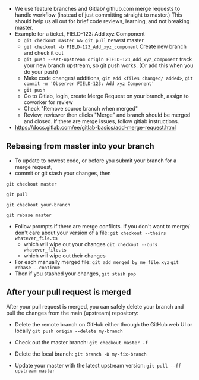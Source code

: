 - We use feature branches and Gitlab/ github.com merge requests to handle workflow (instead of just committing straight to master.) This should help us all out for brief code reviews, learning, and not breaking master.
- Example for a ticket, FIELD-123: Add xyz Component
  - `git checkout master && git pull` newest master
  - `git checkout -b FIELD-123_Add_xyz_component` Create new branch and check it out
  - `git push --set-upstream origin FIELD-123_Add_xyz_component` track your new branch upstream, so git push works. (Or add this when you do your push)
  - Make code changes/ additions, `git add <files changed/ added>`, `git commit -m 'Observer FIELD-123: Add xyz Component'`
  - `git push`
  - Go to Gitlab, login, create Merge Request on your branch, assign to coworker for review
  - Check "Remove source branch when merged"
  - Review, reviewer then clicks "Merge" and branch should be merged and closed. If there are merge issues, follow gitlab instructions.
- https://docs.gitlab.com/ee/gitlab-basics/add-merge-request.html

## Rebasing from master into your branch

- To update to newest code, or before you submit your branch for a merge request,
- commit or git stash your changes, then

`git checkout master`

`git pull`

`git checkout your-branch`

`git rebase master`

- Follow prompts if there are merge conflicts. If you don't want to merge/ don't care about your version of a file:
  `git checkout --theirs whatever_file.ts`
  - which will wipe out your changes
    `git checkout --ours whatever_file.ts`
  - which will wipe out their changes
- For each manually merged file:
  `git add merged_by_me_file.xyz`
  `git rebase --continue`
- Then if you stashed your changes,
  `git stash pop`

## After your pull request is merged

After your pull request is merged, you can safely delete your branch and pull the changes from the main (upstream) repository:

- Delete the remote branch on GitHub either through the GitHub web UI or locally
  `git push origin --delete my-branch`
- Check out the master branch:
  `git checkout master -f`

- Delete the local branch:
  `git branch -D my-fix-branch`

- Update your master with the latest upstream version:
  `git pull --ff upstream master`
